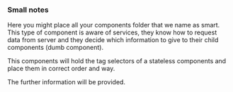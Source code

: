 ### Small notes

Here you might place all your components folder that we name as smart. This type of component is aware of services, they know how to request data from server and they decide which information to give to their child components (dumb component).

This components will hold the tag selectors of a stateless components and place them in correct order and way.

The further information will be provided.
